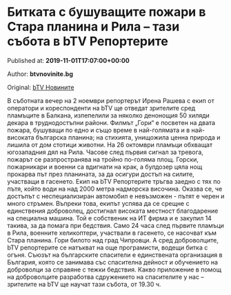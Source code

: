 
# Битката с бушуващите пожари в Стара планина и Рила – тази събота в bTV Репортерите

Published at: **2019-11-01T17:07:00+00:00**

Author: **btvnovinite.bg**

Original: [bTV Новините](https://btvnovinite.bg/predavania/btv-reporterite/bitkata-s-bushuvashtite-pozhari-v-stara-planina-i-rila-tazi-sabota-v-btv-reporterite.html)

В съботната вечер на 2 ноември репортерът Ирена Рашева с екип от оператори и кореспонденти на bTV ще отведат зрителите сред пламъците в Балкана, изпепелили за няколко денонощия 50 хиляди декара в труднодостъпни райони. Филмът „Гори“ е посветен на двата пожара, бушуващи по едно и също време в най-голямата и в най-високата българска планина; на стихията, унищожила ценна природа и лишила от дом стотици животни.
На 26 октомври пламъци обхващат югозападния дял на Рила. Часове след първия сигнал за тревога, пожарът се разпространява на тройно по-голяма площ. Горски, пожарникари и военни са вдигнати на крак, а булдозер цяла нощ прокарва път през планината, за да осигури достъп на силите, участващи в гасенето.
Екип на bTV Репортерите тръгва заедно с тях по пътя, който води на над 2000 метра надморска височина. Оказва се, че достъпът с неспециализиран автомобил е невъзможен - пътят е черен и много стръмен. Въпреки това, екипът успява да се срещне с единствения доброволец, достигнал високата местност благодарение на специална машина. Той е собственик на ИТ фирма и е закупил 14 такива, за да помага при бедствия.
Само 24 часа след първите пламъци в Рила, военните хеликоптери, участвали в гасенето, се насочват към Стара планина. Гори билото над град Чипровци. А сред доброволците, bTV репортерите се натъкват на още програмисти, водещи битка с огъня.
Съюзът на българските спасители е единствената организация в България, която се занимава със спасителна дейност и обучението на доброволци за справяне с тежки бедствия. Какво приложение в помощ на доброволците разработва сдружението на спасителите у нас – зрителите на bTV ще научат тази събота, от 19.30 ч.

